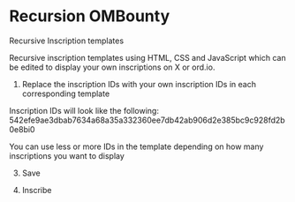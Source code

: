 # Recursion OMBounty
 Recursive Inscription templates

Recursive inscription templates using HTML, CSS and JavaScript which can be edited to display your own inscriptions on X or ord.io.

1. Replace the inscription IDs with your own inscription IDs in each corresponding template

  Inscription IDs will look like the following: 542efe9ae3dbab7634a68a35a332360ee7db42ab906d2e385bc9c928fd2b0e8bi0

  You can use less or more IDs in the template depending on how many inscriptions you want to display

3. Save

4. Inscribe
